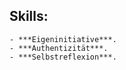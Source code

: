 ## Skills:
    - ***Eigeninitiative***.
    - ***Authentizität***.
    - ***Selbstreflexion***.
    
